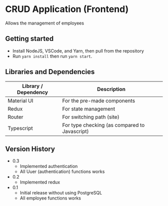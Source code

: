 # CRUD Application (Frontend)

Allows the management of employees

## Getting started

- Install NodeJS, VSCode, and Yarn, then pull from the repository
- Run `yarn install` then run `yarn start`.

## Libraries and Dependencies

| Library / Dependency | Description                                   |
| -------------------- | --------------------------------------------- |
| Material UI          | For the pre-made components                   |
| Redux                | For state management                          |
| Router               | For switching path (site)                     |
| Typescript           | For type checking (as compared to Javascript) |

## Version History

- 0.3
  - Implemented authentication
  - All Uuer (authentication) functions works
- 0.2
  - Implemented redux
- 0.1
  - Initial release without using PostgreSQL
  - All employee functions works
